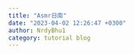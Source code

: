 ```yaml
---
title: "Asmr日南"
date: "2023-04-02 12:26:47 +0300"
author: NrdyBhu1
category: tutorial blog
---
```

